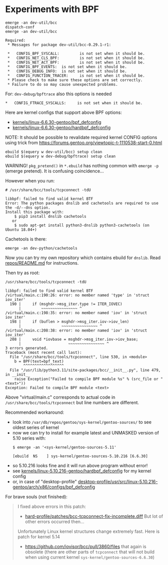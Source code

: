# Experiments with BPF


```
emerge -an dev-util/bcc
dispatch-conf
emerge -an dev-util/bcc

Required:
 * Messages for package dev-util/bcc-0.29.1-r1:

 *   CONFIG_BPF_SYSCALL:         is not set when it should be.
 *   CONFIG_NET_CLS_BPF:         is not set when it should be.
 *   CONFIG_NET_ACT_BPF:         is not set when it should be.
 *   CONFIG_BPF_EVENTS:  is not set when it should be.
 *   CONFIG_DEBUG_INFO:  is not set when it should be.
 *   CONFIG_FUNCTION_TRACER:     is not set when it should be.
 * Please check to make sure these options are set correctly.
 * Failure to do so may cause unexpected problems.
```

For: `dev-debug/bpftrace` also this options is needed
```
*   CONFIG_FTRACE_SYSCALLS:     is not set when it should be.
```

Here are kernel configs that support above BPF options:
- [kernels/linux-6.6.30-gentoo/bpf_defconfig](kernels/linux-6.6.30-gentoo/bpf_defconfig)
- [kernels/linux-6.6.30-gentoo/hardbpf_defconfig](kernels/linux-6.6.30-gentoo/hardbpf_defconfig)

NOTE: It should be possible to revalidate required kernel CONFIG options using
trick from https://forums.gentoo.org/viewtopic-t-1110538-start-0.html
```shell
ebuild $(equery w dev-util/bcc) setup clean
ebuild $(equery w dev-debug/bpftrace) setup clean
```
WARNING! `pkg_pretend()` in `*.ebuild` has nothing common with `emerge -p` (emerge pretend). It is
confusing coincidence...

However when you run:
```shell
# /usr/share/bcc/tools/tcpconnect -tdU

libbpf: failed to find valid kernel BTF
Error: The python packages dnslib and cachetools are required to use the -d/--dns option.
Install this package with:
	$ pip3 install dnslib cachetools
   or
	$ sudo apt-get install python3-dnslib python3-cachetools (on Ubuntu 18.04+)
```
Cachetools is there:
```shell
emerge -an dev-python/cachetools
```

Now you can try my own repository which contains ebuild for `dnslib`.
Read [repos/README.md](repos/README.md) for instructions.

Then try as root:
```
/usr/share/bcc/tools/tcpconnect -tdU

libbpf: failed to find valid kernel BTF
/virtual/main.c:190:26: error: no member named 'type' in 'struct iov_iter'
  190 |     if (msghdr->msg_iter.type != ITER_IOVEC)
      |         ~~~~~~~~~~~~~~~~ ^
/virtual/main.c:198:35: error: no member named 'iov' in 'struct iov_iter'
  198 |     if (buflen > msghdr->msg_iter.iov->iov_len)
      |                  ~~~~~~~~~~~~~~~~ ^
/virtual/main.c:208:38: error: no member named 'iov' in 'struct iov_iter'
  208 |     void *iovbase = msghdr->msg_iter.iov->iov_base;
      |                     ~~~~~~~~~~~~~~~~ ^
3 errors generated.
Traceback (most recent call last):
  File "/usr/share/bcc/tools/tcpconnect", line 530, in <module>
    b = BPF(text=bpf_text)
        ^^^^^^^^^^^^^^^^^^
  File "/usr/lib/python3.11/site-packages/bcc/__init__.py", line 479, in __init__
    raise Exception("Failed to compile BPF module %s" % (src_file or "<text>"))
Exception: Failed to compile BPF module <text>
```
Above "virtual/main.c" corresponds to actual code in `/usr/share/bcc/tools/tcpconnect` but
line numbers are different.

Recommended workaround:
- look into `/var/db/repos/gentoo/sys-kernel/gentoo-sources/` to see oldest series of kernel
- now we can try to install for example latest and UNMASKED version of 5.10 series with:
  ```shell
  $ emerge -an '<sys-kernel/gentoo-sources-5.11'

  [ebuild  NS    ] sys-kernel/gentoo-sources-5.10.216 [6.6.30]
  ```
- so 5.10.216 looks fine  and it will run above program without error!
- see [kernels/linux-5.10.216-gentoo/hardbpf_defconfig](kernels/linux-5.10.216-gentoo/hardbpf_defconfig)
  for my kernel config
- or, in case of "desktop-profile" [desktop-profile/usr/src/linux-5.10.216-gentoo/arch/x86/configs/bpf_defconfig](desktop-profile/usr/src/linux-5.10.216-gentoo/arch/x86/configs/bpf_defconfig)

For brave souls (not finished):

> I fixed above errors in this patch:
> - [hard-profile/patches/bcc-tcpconnect-fix-incomplete.diff](hard-profile/patches/bcc-tcpconnect-fix-incomplete.diff)
> But lot of other errors occurred then...
> 
> Unfortunately Linux kernel structures change extremely fast. Here is patch for kernel 5.14
> - https://github.com/iovisor/bcc/pull/3860/files
> that again is obsolete (there are other parts of `tcpconnect` that will not build when using
> current kernel `sys-kernel/gentoo-sources-6.6.30`)


